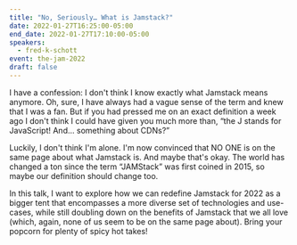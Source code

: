 ```yaml
---
title: "No, Seriously… What is Jamstack?"
date: 2022-01-27T16:25:00-05:00
end_date: 2022-01-27T17:10:00-05:00
speakers:
  - fred-k-schott
event: the-jam-2022
draft: false
---
```


I have a confession: I don't think I know exactly what Jamstack means anymore. Oh, sure, I have always had a vague sense of the term and knew that I was a fan. But if you had pressed me on an exact definition a week ago I don't think I could have given you much more than, “the J stands for JavaScript! And… something about CDNs?”

Luckily, I don't think I'm alone. I'm now convinced that NO ONE is on the same page about what Jamstack is. And maybe that's okay. The world has changed a ton since the term “JAMStack” was first coined in 2015, so maybe our definition should change too.

In this talk, I want to explore how we can redefine Jamstack for 2022 as a bigger tent that encompasses a more diverse set of technologies and use-cases, while still doubling down on the benefits of Jamstack that we all love (which, again, none of us seem to be on the same page about). Bring your popcorn for plenty of spicy hot takes!
